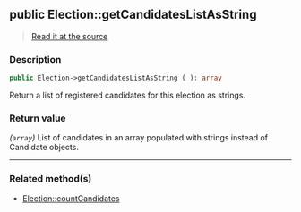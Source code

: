 ## public Election::getCandidatesListAsString

> [Read it at the source](https://github.com/julien-boudry/Condorcet/blob/master/src/ElectionProcess/CandidatesProcess.php#L60)

### Description    

```php
public Election->getCandidatesListAsString ( ): array
```

Return a list of registered candidates for this election as strings.
    

### Return value   

*(`array`)* List of candidates in an array populated with strings instead of Candidate objects.


---------------------------------------

### Related method(s)      

* [Election::countCandidates](/Docs/api-reference/Election%20Class/Election--countCandidates.md)    
